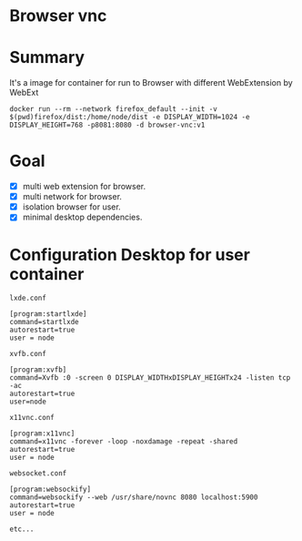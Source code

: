 Browser vnc
=================

# Summary

It's a image for container for run to Browser with different WebExtension by WebExt

```
docker run --rm --network firefox_default --init -v $(pwd)firefox/dist:/home/node/dist -e DISPLAY_WIDTH=1024 -e DISPLAY_HEIGHT=768 -p8081:8080 -d browser-vnc:v1

```

# Goal

- [x] multi web extension for browser.
- [x] multi network for browser.
- [x] isolation browser for user.
- [x] minimal desktop dependencies.

# Configuration Desktop for user container

```
lxde.conf

[program:startlxde]
command=startlxde
autorestart=true
user = node

xvfb.conf

[program:xvfb]
command=Xvfb :0 -screen 0 DISPLAY_WIDTHxDISPLAY_HEIGHTx24 -listen tcp -ac
autorestart=true
user=node

x11vnc.conf

[program:x11vnc]
command=x11vnc -forever -loop -noxdamage -repeat -shared
autorestart=true
user = node

websocket.conf

[program:websockify]
command=websockify --web /usr/share/novnc 8080 localhost:5900
autorestart=true
user = node

etc...

```